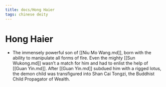 ```yaml
---
title: docs/Hong Haier
tags: chinese deity
---
```


# Hong Haier 
- The immensely powerful son of [[Niu Mo Wang.md]], born with the ability to manipulate all forms of fire. Even the mighty [[Sun Wukong.md]] wasn’t a match for him and had to enlist the help of [[Guan Yin.md]]. After [[Guan Yin.md]] subdued him with a rigged lotus, the demon child was transfigured into Shan Cai Tongzi, the Buddhist Child Propagator of Wealth.